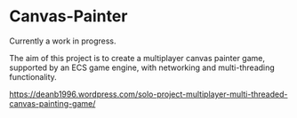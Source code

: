 # Canvas-Painter

Currently a work in progress.

The aim of this project is to create a multiplayer canvas painter game, supported by an ECS game engine, with networking and multi-threading functionality.

https://deanb1996.wordpress.com/solo-project-multiplayer-multi-threaded-canvas-painting-game/

